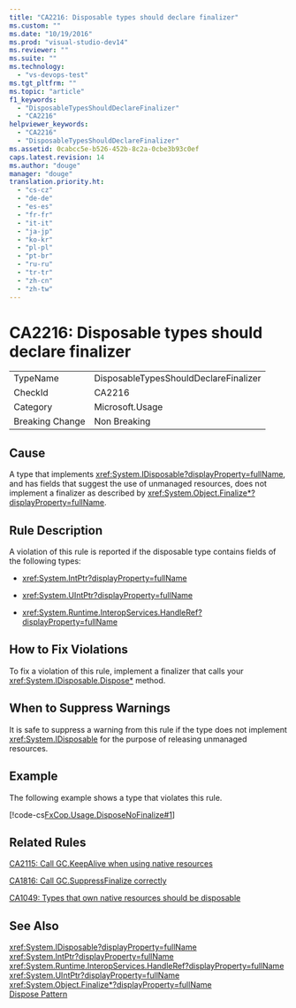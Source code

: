 ```yaml
---
title: "CA2216: Disposable types should declare finalizer"
ms.custom: ""
ms.date: "10/19/2016"
ms.prod: "visual-studio-dev14"
ms.reviewer: ""
ms.suite: ""
ms.technology: 
  - "vs-devops-test"
ms.tgt_pltfrm: ""
ms.topic: "article"
f1_keywords: 
  - "DisposableTypesShouldDeclareFinalizer"
  - "CA2216"
helpviewer_keywords: 
  - "CA2216"
  - "DisposableTypesShouldDeclareFinalizer"
ms.assetid: 0cabcc5e-b526-452b-8c2a-0cbe3b93c0ef
caps.latest.revision: 14
ms.author: "douge"
manager: "douge"
translation.priority.ht: 
  - "cs-cz"
  - "de-de"
  - "es-es"
  - "fr-fr"
  - "it-it"
  - "ja-jp"
  - "ko-kr"
  - "pl-pl"
  - "pt-br"
  - "ru-ru"
  - "tr-tr"
  - "zh-cn"
  - "zh-tw"
---
```

# CA2216: Disposable types should declare finalizer
|||  
|-|-|  
|TypeName|DisposableTypesShouldDeclareFinalizer|  
|CheckId|CA2216|  
|Category|Microsoft.Usage|  
|Breaking Change|Non Breaking|  
  
## Cause  
 A type that implements <xref:System.IDisposable?displayProperty=fullName>, and has fields that suggest the use of unmanaged resources, does not implement a finalizer as described by <xref:System.Object.Finalize*?displayProperty=fullName>.  
  
## Rule Description  
 A violation of this rule is reported if the disposable type contains fields of the following types:  
  
-   <xref:System.IntPtr?displayProperty=fullName>  
  
-   <xref:System.UIntPtr?displayProperty=fullName>  
  
-   <xref:System.Runtime.InteropServices.HandleRef?displayProperty=fullName>  
  
## How to Fix Violations  
 To fix a violation of this rule, implement a finalizer that calls your <xref:System.IDisposable.Dispose*> method.  
  
## When to Suppress Warnings  
 It is safe to suppress a warning from this rule if the type does not implement <xref:System.IDisposable> for the purpose of releasing unmanaged resources.  
  
## Example  
 The following example shows a type that violates this rule.  
  
 [!code-cs[FxCop.Usage.DisposeNoFinalize#1](../code-quality/codesnippet/CSharp/ca2216--disposable-types-should-declare-finalizer_1.cs)]  
  
## Related Rules  
 [CA2115: Call GC.KeepAlive when using native resources](../code-quality/ca2115--call-gc.keepalive-when-using-native-resources.md)  
  
 [CA1816: Call GC.SuppressFinalize correctly](../code-quality/ca1816--call-gc.suppressfinalize-correctly.md)  
  
 [CA1049: Types that own native resources should be disposable](../code-quality/ca1049--types-that-own-native-resources-should-be-disposable.md)  
  
## See Also  
 <xref:System.IDisposable?displayProperty=fullName>   
 <xref:System.IntPtr?displayProperty=fullName>   
 <xref:System.Runtime.InteropServices.HandleRef?displayProperty=fullName>   
 <xref:System.UIntPtr?displayProperty=fullName>   
 <xref:System.Object.Finalize*?displayProperty=fullName>   
 [Dispose Pattern](../Topic/Dispose%20Pattern.md)